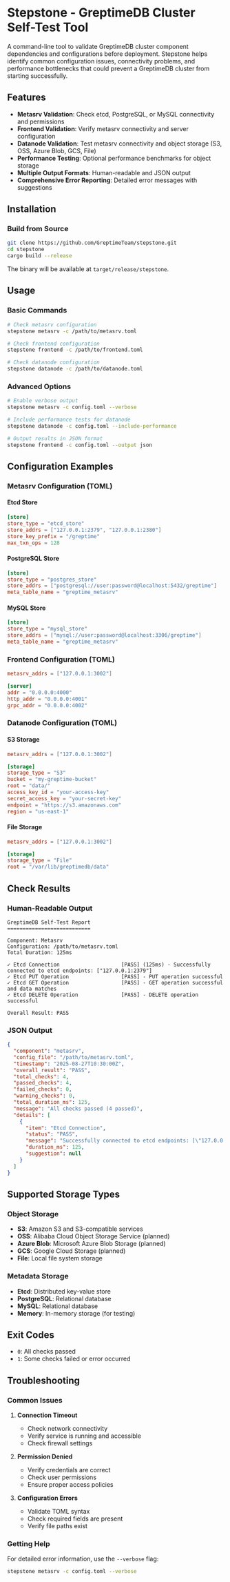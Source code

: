 # Stepstone - GreptimeDB Cluster Self-Test Tool

A command-line tool to validate GreptimeDB cluster component dependencies and configurations before deployment. Stepstone helps identify common configuration issues, connectivity problems, and performance bottlenecks that could prevent a GreptimeDB cluster from starting successfully.

## Features

- **Metasrv Validation**: Check etcd, PostgreSQL, or MySQL connectivity and permissions
- **Frontend Validation**: Verify metasrv connectivity and server configuration
- **Datanode Validation**: Test metasrv connectivity and object storage (S3, OSS, Azure Blob, GCS, File)
- **Performance Testing**: Optional performance benchmarks for object storage
- **Multiple Output Formats**: Human-readable and JSON output
- **Comprehensive Error Reporting**: Detailed error messages with suggestions

## Installation

### Build from Source

```bash
git clone https://github.com/GreptimeTeam/stepstone.git
cd stepstone
cargo build --release
```

The binary will be available at `target/release/stepstone`.

## Usage

### Basic Commands

```bash
# Check metasrv configuration
stepstone metasrv -c /path/to/metasrv.toml

# Check frontend configuration
stepstone frontend -c /path/to/frontend.toml

# Check datanode configuration
stepstone datanode -c /path/to/datanode.toml
```

### Advanced Options

```bash
# Enable verbose output
stepstone metasrv -c config.toml --verbose

# Include performance tests for datanode
stepstone datanode -c config.toml --include-performance

# Output results in JSON format
stepstone frontend -c config.toml --output json
```

## Configuration Examples

### Metasrv Configuration (TOML)

#### Etcd Store
```toml
[store]
store_type = "etcd_store"
store_addrs = ["127.0.0.1:2379", "127.0.0.1:2380"]
store_key_prefix = "/greptime"
max_txn_ops = 128
```

#### PostgreSQL Store
```toml
[store]
store_type = "postgres_store"
store_addrs = ["postgresql://user:password@localhost:5432/greptime"]
meta_table_name = "greptime_metasrv"
```

#### MySQL Store
```toml
[store]
store_type = "mysql_store"
store_addrs = ["mysql://user:password@localhost:3306/greptime"]
meta_table_name = "greptime_metasrv"
```

### Frontend Configuration (TOML)

```toml
metasrv_addrs = ["127.0.0.1:3002"]

[server]
addr = "0.0.0.0:4000"
http_addr = "0.0.0.0:4001"
grpc_addr = "0.0.0.0:4002"
```

### Datanode Configuration (TOML)

#### S3 Storage
```toml
metasrv_addrs = ["127.0.0.1:3002"]

[storage]
storage_type = "S3"
bucket = "my-greptime-bucket"
root = "data/"
access_key_id = "your-access-key"
secret_access_key = "your-secret-key"
endpoint = "https://s3.amazonaws.com"
region = "us-east-1"
```

#### File Storage
```toml
metasrv_addrs = ["127.0.0.1:3002"]

[storage]
storage_type = "File"
root = "/var/lib/greptimedb/data"
```

## Check Results

### Human-Readable Output

```
GreptimeDB Self-Test Report
===========================

Component: Metasrv
Configuration: /path/to/metasrv.toml
Total Duration: 125ms

✓ Etcd Connection                    [PASS] (125ms) - Successfully connected to etcd endpoints: ["127.0.0.1:2379"]
✓ Etcd PUT Operation                 [PASS] - PUT operation successful
✓ Etcd GET Operation                 [PASS] - GET operation successful and data matches
✓ Etcd DELETE Operation              [PASS] - DELETE operation successful

Overall Result: PASS
```

### JSON Output

```json
{
  "component": "metasrv",
  "config_file": "/path/to/metasrv.toml",
  "timestamp": "2025-08-27T10:30:00Z",
  "overall_result": "PASS",
  "total_checks": 4,
  "passed_checks": 4,
  "failed_checks": 0,
  "warning_checks": 0,
  "total_duration_ms": 125,
  "message": "All checks passed (4 passed)",
  "details": [
    {
      "item": "Etcd Connection",
      "status": "PASS",
      "message": "Successfully connected to etcd endpoints: [\"127.0.0.1:2379\"]",
      "duration_ms": 125,
      "suggestion": null
    }
  ]
}
```

## Supported Storage Types

### Object Storage
- **S3**: Amazon S3 and S3-compatible services
- **OSS**: Alibaba Cloud Object Storage Service (planned)
- **Azure Blob**: Microsoft Azure Blob Storage (planned)
- **GCS**: Google Cloud Storage (planned)
- **File**: Local file system storage

### Metadata Storage
- **Etcd**: Distributed key-value store
- **PostgreSQL**: Relational database
- **MySQL**: Relational database
- **Memory**: In-memory storage (for testing)

## Exit Codes

- `0`: All checks passed
- `1`: Some checks failed or error occurred

## Troubleshooting

### Common Issues

1. **Connection Timeout**
   - Check network connectivity
   - Verify service is running and accessible
   - Check firewall settings

2. **Permission Denied**
   - Verify credentials are correct
   - Check user permissions
   - Ensure proper access policies

3. **Configuration Errors**
   - Validate TOML syntax
   - Check required fields are present
   - Verify file paths exist

### Getting Help

For detailed error information, use the `--verbose` flag:

```bash
stepstone metasrv -c config.toml --verbose
```


